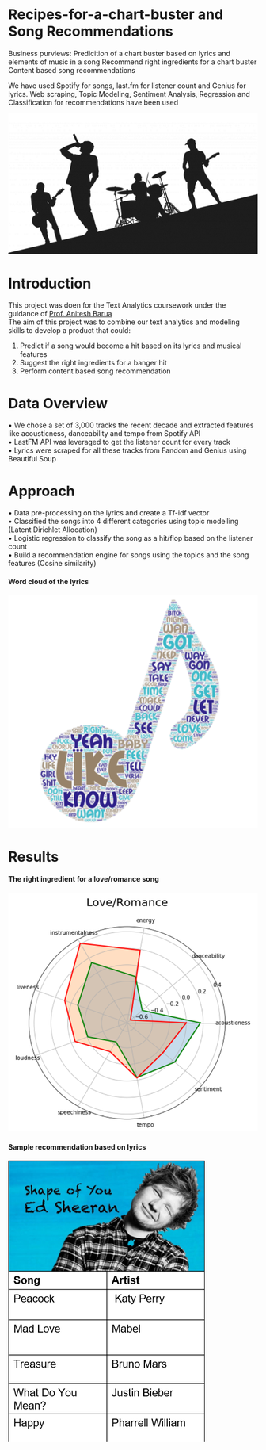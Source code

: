# Recipes-for-a-chart-buster and Song Recommendations
Business purviews: 
  Predicition of a chart buster based on lyrics and elements of music in a song
  Recommend right ingredients for a chart buster
  Content based song recommendations
  
We have used Spotify for songs, last.fm for listener count and Genius for lyrics.
Web scraping, Topic Modeling, Sentiment Analysis, Regression and Classification for recommendations have been used

![Alt Text](Intro_Picture.png)

# Introduction
This project was doen for the Text Analytics coursework under the guidance of [Prof. Anitesh Barua](https://www.mccombs.utexas.edu/Directory/Profiles/Barua-Anitesh)<br />
The aim of this project was to combine our text analytics and modeling skills to develop a product that could:

1) Predict if a song would become a hit based on its lyrics and musical features<br />
2)	Suggest the right ingredients for a banger hit<br />
3)	Perform content based song recommendation

# Data Overview
•	We chose a set of 3,000 tracks the recent decade and extracted features like acousticness, danceability and tempo from Spotify API<br />
•	LastFM API was leveraged to get the listener count for every track<br />
•	Lyrics were scraped for all these tracks from Fandom and Genius using Beautiful Soup

# Approach
•	Data pre-processing on the lyrics and create a Tf-idf vector<br />
•	Classified the songs into 4 different categories using topic modelling (Latent Dirichlet Allocation)<br />
•	Logistic regression to classify the song as a hit/flop based on the listener count<br />
•	Build a recommendation engine for songs using the topics and the song features (Cosine similarity)
#### Word cloud of the lyrics
![Alt Text](Top_words_in_lyrics.png)

# Results
#### The right ingredient for a love/romance song
![Alt Text](Sample_result.png)
#### Sample recommendation based on lyrics
![Alt Text](Sample_recommendation.png)
